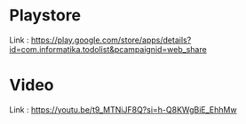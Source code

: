 # Playstore
Link : https://play.google.com/store/apps/details?id=com.informatika.todolist&pcampaignid=web_share
# Video
Link : https://youtu.be/t9_MTNiJF8Q?si=h-Q8KWgBiE_EhhMw
